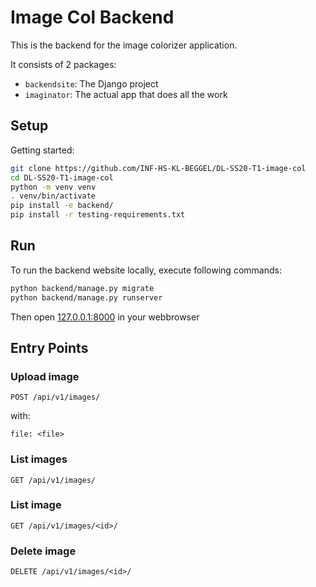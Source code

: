 # Image Col Backend 

This is the backend for the image colorizer application.

It consists of 2 packages:
- ```backendsite```: The Django project
- ```imaginator```: The actual app that does all the work

## Setup

Getting started:

```bash
git clone https://github.com/INF-HS-KL-BEGGEL/DL-SS20-T1-image-col
cd DL-SS20-T1-image-col
python -m venv venv
. venv/bin/activate
pip install -e backend/
pip install -r testing-requirements.txt
```

## Run

To run the backend website locally, execute following commands:

```bash
python backend/manage.py migrate
python backend/manage.py runserver
```

Then open [127.0.0.1:8000](127.0.0.1:8000) in your webbrowser

## Entry Points

### Upload image

```
POST /api/v1/images/
```

with:
```
file: <file> 
```

### List images

```
GET /api/v1/images/
```

### List image

```
GET /api/v1/images/<id>/
```

### Delete image

```
DELETE /api/v1/images/<id>/
```

